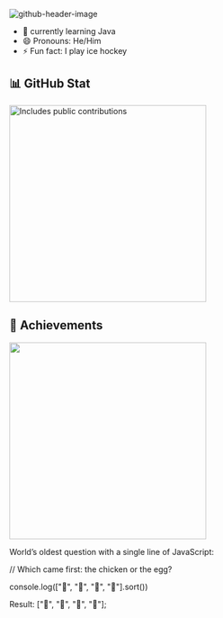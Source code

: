 ![github-header-image](https://github.com/user-attachments/assets/c766cf12-3cbc-4ed0-b9ff-5d663efdf3db)


- 🌱 currently learning Java
- 😄 Pronouns: He/Him
- ⚡ Fun fact: I play ice hockey
  
## 📊 GitHub Stat
<p>
    <a href="https://vaunt.dev">
        <img src="https://api.vaunt.dev/v1/github/entities/Discovered12345/contributions?format=svg" width="350" title="Includes public contributions"/>
    </a>
</p>

## 🥇 Achievements
<p>
    <a href="https://community.vaunt.dev/board/Discovered12345/achievements">
        <img src="https://api.vaunt.dev/v1/github/entities/Discovered12345/achievements?format=svg&limit=3" width="350" />
    </a>
</p>

World’s oldest question with a single line of JavaScript:

// Which came first: the chicken or the egg?

console.log(["🥚", "🐣", "🐥", "🐔"].sort())

Result: ["🐔", "🐣", "🐥", "🥚"];
